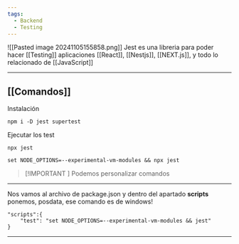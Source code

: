```yaml
---
tags:
  - Backend
  - Testing
---
```

![[Pasted image 20241105155858.png]]
Jest es una libreria para poder hacer [[Testing]] aplicaciones [[React]], [[Nestjs]], [[NEXT.js]], y todo lo relacionado de [[JavaScript]]



---
## [[Comandos]]

Instalación
```shell
npm i -D jest supertest
```

Ejecutar los test
```shell
npx jest
```

```shell
set NODE_OPTIONS=--experimental-vm-modules && npx jest
```

> [!IMPORTANT ] 
> Podemos personalizar comandos
---

Nos vamos al archivo de package.json y dentro del apartado **scripts** ponemos, posdata, ese comando es de windows!
```node
"scripts":{
	"test": "set NODE_OPTIONS=--experimental-vm-modules && jest"
}
```



---


